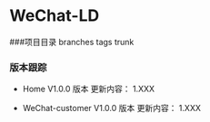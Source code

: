 # WeChat-LD

###项目目录
branches
tags
trunk

### 版本跟踪
- Home V1.0.0 版本
更新内容：
 1.XXX

- WeChat-customer V1.0.0 版本
更新内容：
 1.XXX


